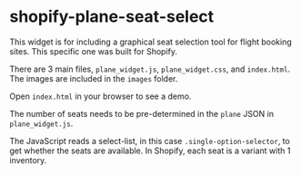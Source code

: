 shopify-plane-seat-select
=========================
This widget is for including a graphical seat selection tool for flight booking sites. This specific one was built for Shopify.

There are 3 main files, <code>plane_widget.js</code>, <code>plane_widget.css</code>, and <code>index.html</code>.
The images are included in the <code>images</code> folder.

Open <code>index.html</code> in your browser to see a demo.

The number of seats needs to be pre-determined in the <code>plane</code> JSON in <code>plane_widget.js</code>.

The JavaScript reads a select-list, in this case <code>.single-option-selector</code>, to get whether the seats are available. In Shopify, each seat is a variant with 1 inventory.
